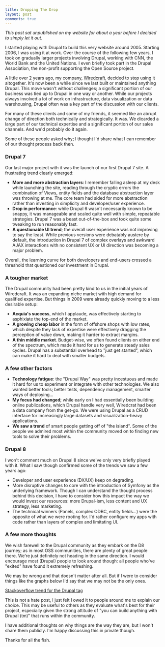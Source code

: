 ```yaml
---
title: Dropping The Drop
layout: post
comments: true
---
```


*This post sat unpublished on my website for about a year before I decided to simply let it out.*

I started playing with Drupal to build this very website around 2005. Starting 2006, I was using it at work. Over the course of the following few years, I took on gradually larger projects involving Drupal, working with CNN, the World Bank and the United Nations. I even briefly took part in the Drupal Association, the non-profit supporting the Open Source project.

A little over 2 years ago, my company, [Wiredcraft](http://wiredcraft.com), decided to stop using it altogether. It's now been a while since we last built or maintained anything Drupal. This move wasn't without challenges; a significant portion of our business was tied up to Drupal in one way or another. While our projects always involved a lot of work on infrastructure, data visualization or data warehousing, Drupal often was a key part of the discussion with our clients.

For many of these clients and some of my friends, it seemed like an abrupt change of direction both technically and strategically. It was. We dicarded a large part of our technical expertise and a significant portion of our sales channels. And we'd probably do it again.

Some of these people asked why; I thought I'd share what I can remember of our thought process back then.

### Drupal 7

Our last major project with it was the launch of our first Drupal 7 site. A frustrating trend clearly emerged:

- **More and more abstraction layers**: I remember falling asleep at my desk while launching the site, reading through the cryptic errors the combination of Views, entity fields and the database abstraction layer was throwing at me. The core team had sided for more abstraction rather than investing in simplicity and developer/user experience.
- **Drop in performance**: while Drupal 6 wasn't necessarily known to be snappy, it was manageable and scaled quite well with simple, repeatable strategies. Drupal 7 was a beast out-of-the-box and took quite some tweaking to run reasonably fast.
- **A questionable UI trend**; the overall user experience was not improving to say the least. While previous versions were debatably austere by default, the introduction in Drupal 7 of complex overlays and awkward AJAX interactions with no consistent UX or UI direction was becoming a major problem.

Overall, the learning curve for both developers and end-users crossed a threshold that questioned our investment in Drupal.

### A tougher market

The Drupal community had been pretty kind to us in the initial years of Wiredcraft. It was an expanding niche market with high demand for qualified expertise. But things in 2009 were already quickly moving to a less desirable setup:

- **Acquia's success**, which I applaude, was effectively starting to asphixiate the top-end of the market.
- **A growing cheap labor** in the form of offshore shops with low rates, which despite they lack of expertise were effectively dragging the perception of value down, making it harder to extract margins.
- **A thin middle market**. Budget-wise, we often found clients on either end of the spectrum, which made it hard for us to generate steady sales cycles. Drupal has a substantial overhead to "just get started", which can make it hard to deal with smaller budgets.

### A few other factors

- **Technology fatigue**: the "Drupal Way" was pretty incestuous and made it hard for us to experiment or integrate with other technologies. We also wanted better tools; better tests, dependency management, smarter ways of deploying...
- **My focus had changed**; while early on I had essentially been building online publications, which Drupal handle very well, Wiredcrat had been a data company from the get-go. We were using Drupal as a CRUD interface for increasingly large datasets and visualization-heavy applications.
- **We saw a trend** of smart people getting off of "the island". Some of the people we admired most within the community moved on to finding new tools to solve their problems.

### Drupal 8

I won't comment much on Drupal 8 since we've only very briefly played with it. What I saw though confirmed some of the trends we saw a few years ago:

- Developer and user experience (DX/UX) keep on  degrading.
- More disruptive changes to core with the introduction of Symfony as the underlying framework. Though I can understand the thought process behind this decision, I have to consider how this impact the way we would invest our resources: more Drupal-ism, less content and UX strategy, less marketing.
- The technical winners (Panels, complex ODBC, entity fields...) were the opposite of what we were rooting for. I'd rather configure my apps with code rather than layers of complex and limitating UI.

### A few more thoughts

We wish farewell to  the Drupal community as they embark on the D8 journey; as in most OSS communities, there are plenty of great people there. We're just definitely not heading in the same direction. I would encourage most (Drupal) people to look around though: all people who've "exited" have found it extremely refreshing.

We may be wrong and that doesn't matter after all. But if I were to consider things like the graphs below I'd say that we may not be the only ones.

<script type="text/javascript" src="//www.google.com/trends/embed.js?hl=en-US&q=Drupal&cmpt=q&content=1&cid=TIMESERIES_GRAPH_0&export=5&w=700&h=350"></script>

<script type="text/javascript" src="//www.google.com/trends/embed.js?hl=en-US&q=Drupal,+/m/02vtpl&cmpt=q&content=1&cid=TIMESERIES_GRAPH_0&export=5&w=700&h=350"></script>

[Stackoverflow trend for the Drupal tag](http://makingdataeasy.com/stackoverflow-trends?t=drupal)

This is not a hate post, I just felt I owed it to people around me to explain our choice. This may be useful to others as they evaluate what's best for their project, especially given the strong attitude of "you can build anything with Drupal (tm)" that runs within the community.

I have additional thoughts on why things are the way they are, but I won't share them publicly. I'm happy discussing this in private though.

Thanks for all the fish.
